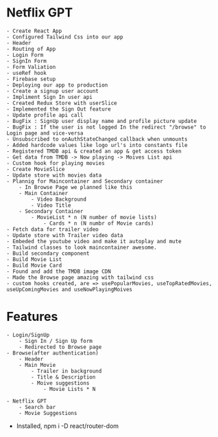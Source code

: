 # Netflix GPT

    - Create React App
    - Configured Tailwind Css into our app
    - Header
    - Routing of App
    - Login Form
    - SignIn Form
    - Form Valiation
    - useRef hook
    - Firebase setup
    - Deploying our app to production
    - Create a signup user account
    - Impliment Sign In user api
    - Created Redux Store with userSlice
    - Implemented the Sign Out feature
    - Update profile api call
    - BugFix : SignUp user display name and profile picture update
    - BugFix : If the user is not logged In the redirect "/browse" to Login page and vice-versa
    - Unsubscribed to onAuthStateChanged callback when unmounts
    - Added hardcode values like logo url's into constants file
    - Registered TMDB api & created an app & get access token
    - Get data from TMDB -> Now playing -> Moives List api
    - Custom hook for playing movies
    - Create MovieSlice
    - Update store with movies data
    - Plannig for Maincontainer and Secondary container
        - In Browse Page we planned like this
        - Main Container
            - Video Background
            - Video Title
        - Secondary Container
            - MovieList * n (N number of movie lists)
                - Cards * n (N numbr of Movie cards)
    - Fetch data for trailer video
    - Update store with Trailer video data
    - Embeded the youtube video and make it autoplay and mute
    - Tailwind classes to look maincontainer awesome. 
    - Build secondary component
    - Build Movie List
    - Build Movie Card
    - Found and add the TMDB image CDN
    - Made the Browse page amazing with tailwind css
    - custom hooks created, are => usePopularMovies, useTopRatedMovies, useUpComingMovies and useNowPlayingMoives



    
# Features
    - Login/SignUp
        - Sign In / Sign Up form
        - Redirected to Browse page
    - Browse(after authentication)
        - Header
        - Main Movie
            - Trailer in background
            - Title & Description
            - Moive suggestions
                - Movie Lists * N 

    - Netflix GPT
        - Search bar
        - Movie Suggestions

- Installed, npm i -D react/router-dom 